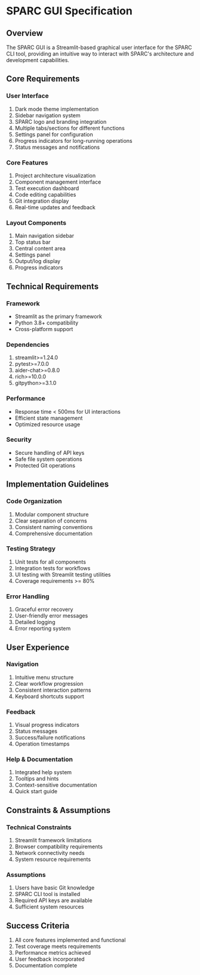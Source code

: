 # SPARC GUI Specification

## Overview
The SPARC GUI is a Streamlit-based graphical user interface for the SPARC CLI tool, providing an intuitive way to interact with SPARC's architecture and development capabilities.

## Core Requirements

### User Interface
1. Dark mode theme implementation
2. Sidebar navigation system
3. SPARC logo and branding integration
4. Multiple tabs/sections for different functions
5. Settings panel for configuration
6. Progress indicators for long-running operations
7. Status messages and notifications

### Core Features
1. Project architecture visualization
2. Component management interface
3. Test execution dashboard
4. Code editing capabilities
5. Git integration display
6. Real-time updates and feedback

### Layout Components
1. Main navigation sidebar
2. Top status bar
3. Central content area
4. Settings panel
5. Output/log display
6. Progress indicators

## Technical Requirements

### Framework
- Streamlit as the primary framework
- Python 3.8+ compatibility
- Cross-platform support

### Dependencies
1. streamlit>=1.24.0
2. pytest>=7.0.0
3. aider-chat>=0.8.0
4. rich>=10.0.0
5. gitpython>=3.1.0

### Performance
- Response time < 500ms for UI interactions
- Efficient state management
- Optimized resource usage

### Security
- Secure handling of API keys
- Safe file system operations
- Protected Git operations

## Implementation Guidelines

### Code Organization
1. Modular component structure
2. Clear separation of concerns
3. Consistent naming conventions
4. Comprehensive documentation

### Testing Strategy
1. Unit tests for all components
2. Integration tests for workflows
3. UI testing with Streamlit testing utilities
4. Coverage requirements >= 80%

### Error Handling
1. Graceful error recovery
2. User-friendly error messages
3. Detailed logging
4. Error reporting system

## User Experience

### Navigation
1. Intuitive menu structure
2. Clear workflow progression
3. Consistent interaction patterns
4. Keyboard shortcuts support

### Feedback
1. Visual progress indicators
2. Status messages
3. Success/failure notifications
4. Operation timestamps

### Help & Documentation
1. Integrated help system
2. Tooltips and hints
3. Context-sensitive documentation
4. Quick start guide

## Constraints & Assumptions

### Technical Constraints
1. Streamlit framework limitations
2. Browser compatibility requirements
3. Network connectivity needs
4. System resource requirements

### Assumptions
1. Users have basic Git knowledge
2. SPARC CLI tool is installed
3. Required API keys are available
4. Sufficient system resources

## Success Criteria
1. All core features implemented and functional
2. Test coverage meets requirements
3. Performance metrics achieved
4. User feedback incorporated
5. Documentation complete
